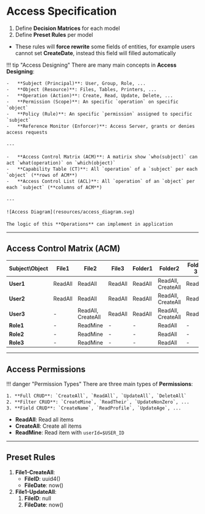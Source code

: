 # Access Specification

1. Define **Decision Matrices** for each model
2. Define **Preset Rules** per model

-   These rules will **force rewrite** some fields of entities, for example users cannot set **CreateDate**, instead this field will filled automatically

<!--prettier-ignore-->
!!! tip "Access Designing"
    There are many main concepts in **Access Designing**:

    -   **Subject (Principal)**: User, Group, Role, ...
    -   **Object (Resource)**: Files, Tables, Printers, ...
    -   **Operation (Action)**: Create, Read, Update, Delete, ...
    -   **Permission (Scope)**: An specific `operation` on specific `object`
    -   **Policy (Rule)**: An specific `permission` assigned to specific `subject`
    -   **Reference Monitor (Enforcer)**: Access Server, grants or denies access requests

    ---

    -   **Access Control Matrix (ACM)**: A matirix show `who(subject)` can act `what(operation)` on `which(object)`
    -   **Capability Table (CT)**: All `operation` of a `subject` per each `object` (**rows of ACM**)
    -   **Access Control List (ACL)**: All `operation` of an `object` per each `subject` (**columns of ACM**)

    ---

    ![Access Diagram](resources/access_diagram.svg)

    The logic of this **Operations** can implement in application

---

## Access Control Matrix (ACM)

| Subject\Object | File1   | File2              | File3   | Folder1 | Folder2            | Folder 3 |
| -------------- | ------- | ------------------ | ------- | ------- | ------------------ | -------- |
| **User1**      | ReadAll | ReadAll            | ReadAll | ReadAll | ReadAll, CreateAll | ReadAll  |
| **User2**      | ReadAll | ReadAll            | ReadAll | ReadAll | ReadAll, CreateAll | ReadAll  |
| **User3**      | -       | ReadAll, CreateAll | ReadAll | ReadAll | ReadAll, CreateAll | ReadAll  |
| **Role1**      | -       | ReadMine           | -       | -       | ReadAll            | -        |
| **Role2**      | -       | ReadMine           | -       | -       | ReadAll            | -        |
| **Role3**      | -       | ReadMine           | -       | -       | ReadAll            | -        |

---

## Access Permissions

<!--prettier-ignore-->
!!! danger "Permission Types"
    There are three main types of **Permissions**:

    1. **Full CRUD**: `CreateAll`, `ReadAll`, `UpdateAll`, `DeleteAll`
    2. **Filter CRUD**: `CreateMine`, `ReadTheir`, `UpdateNonZero`, ...
    3. **Field CRUD**: `CreateName`, `ReadProfile`, `UpdateAge`, ...

-   **ReadAll**: Read all items
-   **CreateAll**: Create all items
-   **ReadMine**: Read item with `userId=$USER_ID`

---

## Preset Rules

1. **File1-CreateAll**:
    - **FileID**: uuid4()
    - **FileDate**: now()
2. **File1-UpdateAll**:
    1. **FileID**: null
    2. **FileDate**: now()
